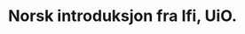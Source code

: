 ---
title: Norsk introduksjon fra Ifi, UiO.
level: 1
external: http://programmering.wiki.ifi.uio.no/Linux-oppgaver
---